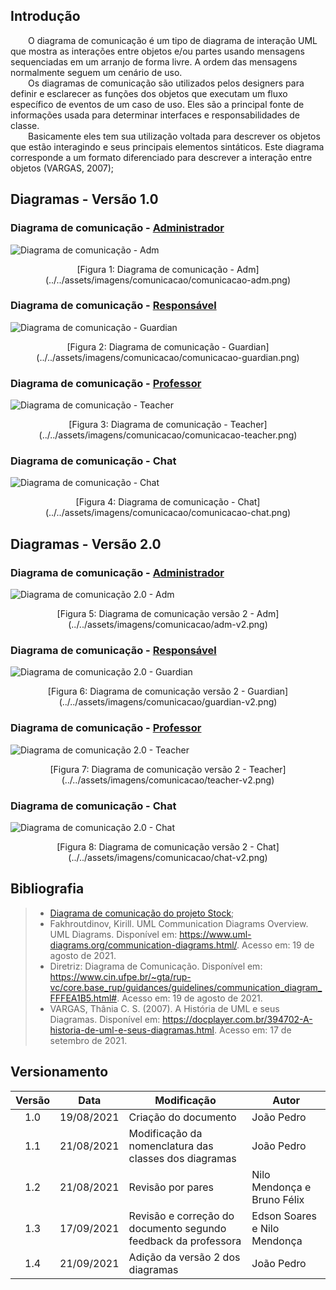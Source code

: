 ## Introdução

&emsp;&emsp;O diagrama de comunicação é um tipo de diagrama de interação UML que mostra as interações entre objetos e/ou partes usando mensagens sequenciadas em um arranjo de forma livre. A ordem das mensagens normalmente seguem um cenário de uso.<br>
&emsp;&emsp;Os diagramas de comunicação são utilizados pelos designers para definir e esclarecer as funções dos objetos que executam um fluxo específico de eventos de um caso de uso. Eles são a principal fonte de informações usada para determinar interfaces e responsabilidades de classe.<br>
&emsp;&emsp;Basicamente eles tem sua utilização voltada para descrever os objetos que estão interagindo e seus principais elementos sintáticos. Este diagrama corresponde a um formato diferenciado para descrever a interação entre objetos (VARGAS, 2007);

## Diagramas - Versão 1.0

### Diagrama de comunicação - [Administrador](/base/requisitos/modelagem/lexicos/#lexico-administrador)

![Diagrama de comunicação - Adm](../../assets/imagens/comunicacao/comunicacao-adm.png)
<center>[Figura 1: Diagrama de comunicação - Adm](../../assets/imagens/comunicacao/comunicacao-adm.png)</center>

### Diagrama de comunicação - [Responsável](/base/requisitos/modelagem/lexicos/#lexico-responsavel)

![Diagrama de comunicação - Guardian](../../assets/imagens/comunicacao/comunicacao-guardian.png)
<center>[Figura 2: Diagrama de comunicação - Guardian](../../assets/imagens/comunicacao/comunicacao-guardian.png)</center>


### Diagrama de comunicação - [Professor](/base/requisitos/modelagem/lexicos/#lexico-professor)

![Diagrama de comunicação - Teacher](../../assets/imagens/comunicacao/comunicacao-teacher.png)
<center>[Figura 3: Diagrama de comunicação - Teacher](../../assets/imagens/comunicacao/comunicacao-teacher.png)</center>


### Diagrama de comunicação - Chat

![Diagrama de comunicação - Chat](../../assets/imagens/comunicacao/comunicacao-chat.png)
<center>[Figura 4: Diagrama de comunicação - Chat](../../assets/imagens/comunicacao/comunicacao-chat.png)</center>

## Diagramas - Versão 2.0

### Diagrama de comunicação - [Administrador](/base/requisitos/modelagem/lexicos/#lexico-administrador)

![Diagrama de comunicação 2.0 - Adm](../../assets/imagens/comunicacao/adm-v2.png)
<center>[Figura 5: Diagrama de comunicação versão 2 - Adm](../../assets/imagens/comunicacao/adm-v2.png)</center>

### Diagrama de comunicação - [Responsável](/base/requisitos/modelagem/lexicos/#lexico-responsavel)

![Diagrama de comunicação 2.0 - Guardian](../../assets/imagens/comunicacao/guardian-v2.png)
<center>[Figura 6: Diagrama de comunicação versão 2 - Guardian](../../assets/imagens/comunicacao/guardian-v2.png)</center>


### Diagrama de comunicação - [Professor](/base/requisitos/modelagem/lexicos/#lexico-professor)

![Diagrama de comunicação 2.0 - Teacher](../../assets/imagens/comunicacao/teacher-v2.png)
<center>[Figura 7: Diagrama de comunicação versão 2 - Teacher](../../assets/imagens/comunicacao/teacher-v2.png)</center>


### Diagrama de comunicação - Chat

![Diagrama de comunicação 2.0 - Chat](../../assets/imagens/comunicacao/chat-v2.png)
<center>[Figura 8: Diagrama de comunicação versão 2 - Chat](../../assets/imagens/comunicacao/chat-v2.png)</center>

## Bibliografia
> - [Diagrama de comunicação do projeto Stock](https://unbarqdsw.github.io/2020.1_G12_Stock/#/Modeling/Diagrams/Comunicacao);
> - Fakhroutdinov, Kirill. UML Communication Diagrams Overview. UML Diagrams. Disponível em: <https://www.uml-diagrams.org/communication-diagrams.html/>. Acesso em: 19 de agosto de 2021.
> - Diretriz: Diagrama de Comunicação. Disponível em: <https://www.cin.ufpe.br/~gta/rup-vc/core.base_rup/guidances/guidelines/communication_diagram_FFFEA1B5.html#>. Acesso em: 19 de agosto de 2021.
> - VARGAS, Thânia C. S. (2007). A História de UML e seus Diagramas. Disponível em: <https://docplayer.com.br/394702-A-historia-de-uml-e-seus-diagramas.html>. Acesso em: 17 de setembro de 2021.

## Versionamento
| Versão | Data | Modificação | Autor |
|:-:|--|--|--|
|1.0|19/08/2021| Criação do documento | João Pedro |
|1.1|21/08/2021| Modificação da nomenclatura das classes dos diagramas | João Pedro |
|1.2|21/08/2021| Revisão por pares | Nilo Mendonça e Bruno Félix |
|1.3|17/09/2021| Revisão e correção do documento segundo feedback da professora | Edson Soares e Nilo Mendonça |
|1.4|21/09/2021| Adição da versão 2 dos diagramas | João Pedro |